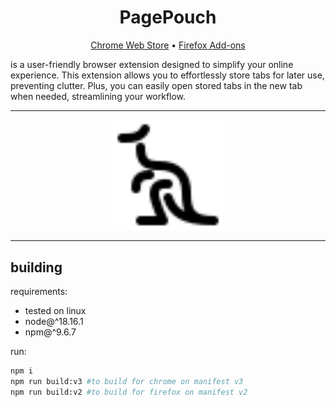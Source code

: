 <div align="center">
  
# PagePouch

[Chrome Web Store](https://chrome.google.com/webstore/detail/pagepouch/bjfmlmdioaabdpilhhgempabgnemchgb) • [Firefox Add-ons](https://addons.mozilla.org/en-US/firefox/addon/pagepouch)

</div>

is a user-friendly browser extension designed to simplify your online experience. This extension allows you to effortlessly store tabs for later use, preventing clutter. Plus, you can easily open stored tabs in the new tab when needed, streamlining your workflow.

---

<div align="center">
<img style="width:35%;" src="./public/favicon.svg">
</div>

---

## building
requirements:
- tested on linux
- node@^18.16.1
- npm@^9.6.7

run:

```bash
npm i
npm run build:v3 #to build for chrome on manifest v3
npm run build:v2 #to build for firefox on manifest v2
```
